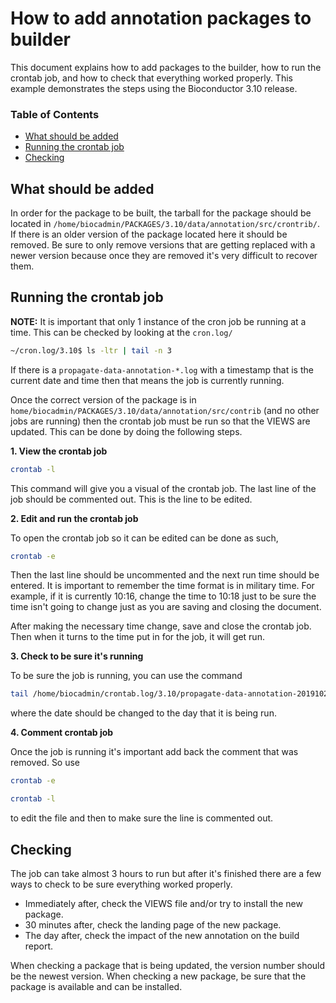 # How to add annotation packages to builder <a name="top"/>

This document explains how to add packages to the builder, how to run the 
crontab job, and how to check that everything worked properly. This example 
demonstrates the steps using the Bioconductor 3.10 release.

### Table of Contents
+ [What should be added](#added)
+ [Running the crontab job](#crontab)
+ [Checking](#checking)

## What should be added <a name="added"/>

In order for the package to be built, the tarball for the package should be 
located in `/home/biocadmin/PACKAGES/3.10/data/annotation/src/crontrib/`. If 
there is an older version of the package located here it should be removed. Be 
sure to only remove versions that are getting replaced with a newer version 
because once they are removed it's very difficult to recover them.

## Running the crontab job <a name="crontab"/>

**NOTE:** It is important that only 1 instance of the cron job be running at a 
time. This can be checked by looking at the `cron.log/`

```sh
~/cron.log/3.10$ ls -ltr | tail -n 3
```

If there is a `propagate-data-annotation-*.log` with a timestamp that is the 
current date and time then that means the job is currently running. 

Once the correct version of the package is in 
`home/biocadmin/PACKAGES/3.10/data/annotation/src/contrib` (and no other jobs 
are running) then the crontab job must be run so that the VIEWS are updated. 
This can be done by doing the following steps.

**1. View the crontab job**

```sh
crontab -l
```

This command will give you a visual of the crontab job. The last line of the job 
should be commented out. This is the line to be edited.

**2. Edit and run the crontab job**

To open the crontab job so it can be edited can be done as such,

```sh
crontab -e
```

Then the last line should be uncommented and the next run time should be entered. 
It is important to remember the time format is in military time. For example, 
if it is currently 10:16, change the time to 10:18 just to be sure the time 
isn't going to change just as you are saving and closing the document.

After making the necessary time change, save and close the crontab job. Then 
when it turns to the time put in for the job, it will get run. 

**3. Check to be sure it's running**

To be sure the job is running, you can use the command

```sh
tail /home/biocadmin/crontab.log/3.10/propagate-data-annotation-20191028.log
```

where the date should be changed to the day that it is being run. 

**4. Comment crontab job**

Once the job is running it's important add back the comment that was removed. 
So use 

```sh
crontab -e

crontab -l
```

to edit the file and then to make sure the line is commented out.

## Checking <a name="checking"/> 

The job can take almost 3 hours to run but after it's finished there are a few 
ways to check to be sure everything worked properly.

* Immediately after, check the VIEWS file and/or try to install the new package.
* 30 minutes after, check the landing page of the new package.
* The day after, check the impact of the new annotation on the build report.

When checking a package that is being updated, the version number should be the 
newest version. When checking a new package, be sure that the package is 
available and can be installed.
